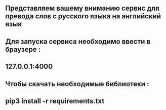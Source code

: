 ## Представляем вашему вниманию сервис для превода слов с русского языка на английский язык

## Для запуска сервиса необходимо ввести в браузере :
## 127.0.0.1:4000

## Чтобы скачать необходимые библиотеки :
## pip3 install -r requirements.txt